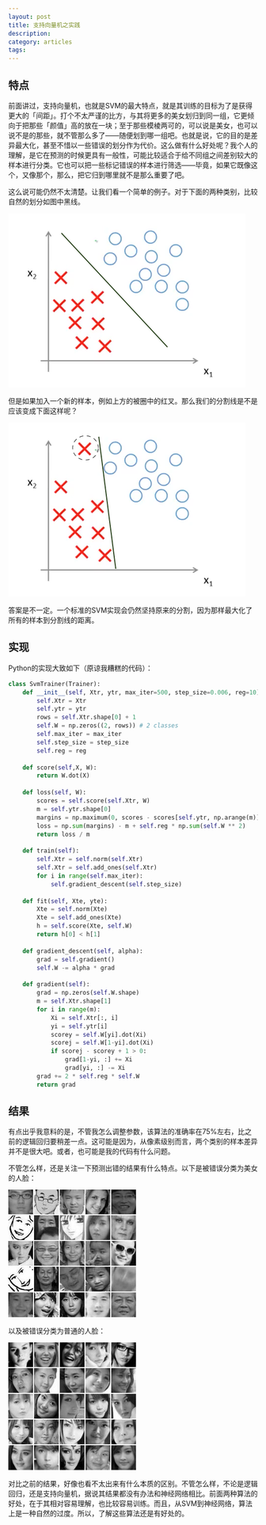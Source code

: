 ```yaml
---
layout: post
title: 支持向量机之实践
description: 
category: articles
tags: 
---
```

## 特点
前面讲过，支持向量机，也就是SVM的最大特点，就是其训练的目标为了是获得更大的「间距」。打个不太严谨的比方，与其将更多的美女划归到同一组，它更倾向于把那些「颜值」高的放在一块；至于那些模棱两可的，可以说是美女，也可以说不是的那些，就不管那么多了——随便划到哪一组吧。也就是说，它的目的是差异最大化，甚至不惜以一些错误的划分作为代价。这么做有什么好处呢？我个人的理解，是它在预测的时候更具有一般性，可能比较适合于给不同组之间差别较大的样本进行分类。它也可以把一些标记错误的样本进行筛选——毕竟，如果它既像这个，又像那个，那么，把它归到哪里就不是那么重要了吧。

这么说可能仍然不太清楚。让我们看一个简单的例子。对于下面的两种类别，比较自然的划分如图中黑线。

![ml_svm_split.png](/images/ml_svm_split.png)

但是如果加入一个新的样本，例如上方的被圈中的红叉。那么我们的分割线是不是应该变成下面这样呢？

![ml_svm_split2.png](/images/ml_svm_split2.png)

答案是不一定。一个标准的SVM实现会仍然坚持原来的分割，因为那样最大化了所有的样本到分割线的距离。

## 实现

Python的实现大致如下（原谅我糟糕的代码）：
```python
class SvmTrainer(Trainer):
    def __init__(self, Xtr, ytr, max_iter=500, step_size=0.006, reg=10):
        self.Xtr = Xtr
        self.ytr = ytr
        rows = self.Xtr.shape[0] + 1
        self.W = np.zeros((2, rows)) # 2 classes
        self.max_iter = max_iter
        self.step_size = step_size
        self.reg = reg

    def score(self,X, W):
        return W.dot(X)

    def loss(self, W):
        scores = self.score(self.Xtr, W)
        m = self.ytr.shape[0]
        margins = np.maximum(0, scores - scores[self.ytr, np.arange(m)] + 1)
        loss = np.sum(margins) - m + self.reg * np.sum(self.W ** 2)
        return loss / m

    def train(self):
        self.Xtr = self.norm(self.Xtr)
        self.Xtr = self.add_ones(self.Xtr)
        for i in range(self.max_iter):
            self.gradient_descent(self.step_size)

    def fit(self, Xte, yte):
        Xte = self.norm(Xte)
        Xte = self.add_ones(Xte)
        h = self.score(Xte, self.W)
        return h[0] < h[1]
        
    def gradient_descent(self, alpha):
        grad = self.gradient()
        self.W -= alpha * grad

    def gradient(self):
        grad = np.zeros(self.W.shape)
        m = self.Xtr.shape[1]
        for i in range(m):
            Xi = self.Xtr[:, i]
            yi = self.ytr[i]
            scorey = self.W[yi].dot(Xi)
            scorej = self.W[1-yi].dot(Xi)
            if scorej - scorey + 1 > 0:
                grad[1-yi, :] += Xi
                grad[yi, :] -= Xi
        grad += 2 * self.reg * self.W
        return grad
```

## 结果
有点出乎我意料的是，不管我怎么调整参数，该算法的准确率在75%左右，比之前的逻辑回归要稍差一点。这可能是因为，从像素级别而言，两个类别的样本差异并不是很大吧。或者，也可能是我的代码有什么问题。

不管怎么样，还是关注一下预测出错的结果有什么特点。以下是被错误分类为美女的人脸：

![被错误分类为美女的人脸](/images/ml_svm_fp.jpg)

以及被错误分类为普通的人脸：

![被错误分类为普通的人脸](/images/ml_svm_fn.jpg)

对比之前的结果，好像也看不太出来有什么本质的区别。不管怎么样，不论是逻辑回归，还是支持向量机，据说其结果都没有办法和神经网络相比。前面两种算法的好处，在于其相对容易理解，也比较容易训练。而且，从SVM到神经网络，算法上是一种自然的过度。所以，了解这些算法还是有好处的。